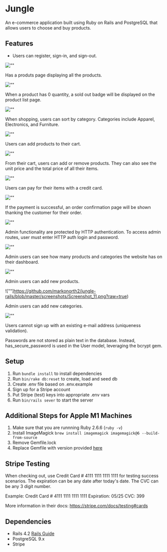 # Jungle

An e-commerce application built using Ruby on Rails and PostgreSQL that allows users to choose and buy products. 

## Features

- Users can register, sign-in, and sign-out.

![""](https://github.com/markonorth2/jungle-rails/blob/master/screenshots/Screenshot_1.png)








Has a produts page displaying all the products. 

![""](https://github.com/markonorth2/jungle-rails/blob/master/screenshots/Screenshot_2.png)

When a product has 0 quantity, a sold out badge will be displayed on the product list page.

![""](https://github.com/markonorth2/jungle-rails/blob/master/screenshots/Screenshot_3.png?raw=true)

When shopping, users can sort by category. Categories include Apparel, Electronics, and Furniture.

![""](https://github.com/markonorth2/jungle-rails/blob/master/screenshots/Screenshot_4.png?raw=true)

Users can add products to their cart. 

![""](https://github.com/markonorth2/jungle-rails/blob/master/screenshots/Screenshot_5.png?raw=true)

From their cart, users can add or remove products. They can also see the unit price and the total price of all their items. 

![""](https://github.com/markonorth2/jungle-rails/blob/master/screenshots/Screenshot_6.png?raw=true)

Users can pay for their items with a credit card. 

![""](https://github.com/markonorth2/jungle-rails/blob/master/screenshots/Screenshot_7.png?raw=true)

If the payment is successful, an order confirmation page will be shown thanking the customer for their order. 

![""](https://github.com/markonorth2/jungle-rails/blob/master/screenshots/Screenshot_8.png?raw=true)

Admin functionality are protected by HTTP authentication. To access admin routes, user must enter HTTP auth login and password. 

![""](https://github.com/markonorth2/jungle-rails/blob/master/screenshots/Screenshot_9.png?raw=true)

Admin users can see how many products and categories the website has on their dashboard.  

![""](https://github.com/markonorth2/jungle-rails/blob/master/screenshots/Screenshot_10.png?raw=true)

Admin users can add new products. 

![""]https://github.com/markonorth2/jungle-rails/blob/master/screenshots/Screenshot_11.png?raw=true)

Admin users can add new categories.

![""](https://github.com/markonorth2/jungle-rails/blob/master/screenshots/Screenshot_12.png?raw=true)

Users cannot sign up with an existing e-mail address (uniqueness validation).

Passwords are not stored as plain text in the database. Instead, has_secure_password is used in the User model, leveraging the bcrypt gem. 




## Setup

1. Run `bundle install` to install dependencies
2. Run `bin/rake db:reset` to create, load and seed db
3. Create .env file based on .env.example
4. Sign up for a Stripe account
5. Put Stripe (test) keys into appropriate .env vars
6. Run `bin/rails sever` to start the server

## Additional Steps for Apple M1 Machines

1. Make sure that you are runnning Ruby 2.6.6 (`ruby -v`)
1. Install ImageMagick `brew install imagemagick imagemagick@6 --build-from-source`
2. Remove Gemfile.lock
3. Replace Gemfile with version provided [here](https://gist.githubusercontent.com/FrancisBourgouin/831795ae12c4704687a0c2496d91a727/raw/ce8e2104f725f43e56650d404169c7b11c33a5c5/Gemfile)


## Stripe Testing

When checking out, use Credit Card # 4111 1111 1111 1111 for testing success scenarios. The expiration can be any date after today's date. The CVC can be any 3 digit number. 

Example: Credit Card # 4111 1111 1111 1111 Expiration: 05/25 CVC: 399

More information in their docs: <https://stripe.com/docs/testing#cards>

## Dependencies

* Rails 4.2 [Rails Guide](http://guides.rubyonrails.org/v4.2/)
* PostgreSQL 9.x
* Stripe


